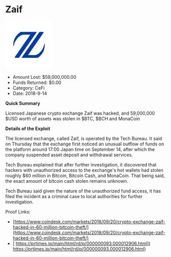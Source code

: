 # Zaif
![Zaif](/rektimages/Zaif.png)
- Amount Lost: $59,000,000.00
- Funds Returned: $0.00
- Category: CeFi
- Date: 2018-9-14

**Quick Summary**

Licensed Japanese crypto exchange Zaif was hacked, and 59,000,000 $USD worth of assets was stolen in $BTC, $BCH and MonaCoin

  


 **Details of the Exploit**

The licensed exchange, called Zaif, is operated by the Tech Bureau. It said on Thursday that the exchange first noticed an unusual outflow of funds on the platform around 17:00 Japan time on September 14, after which the company suspended asset deposit and withdrawal services.  
  
Tech Bureau explained that after further investigation, it discovered that hackers with unauthorized access to the exchange's hot wallets had stolen roughly $60 million in Bitcoin, Bitcoin Cash, and MonaCoin. That being said, the exact amount of bitcoin cash stolen remains unknown.  
  
Tech Bureau said given the nature of the unauthorized fund access, it has filed the incident as a criminal case to local authorities for further investigation.


Proof Links:
- [https://www.coindesk.com/markets/2018/09/20/crypto-exchange-zaif-hacked-in-60-million-bitcoin-theft/](https://www.coindesk.com/markets/2018/09/20/crypto-exchange-zaif-hacked-in-60-million-bitcoin-theft/)
- [ https://prtimes.jp/main/html/rd/p/000000093.000012906.html]( https://prtimes.jp/main/html/rd/p/000000093.000012906.html)


